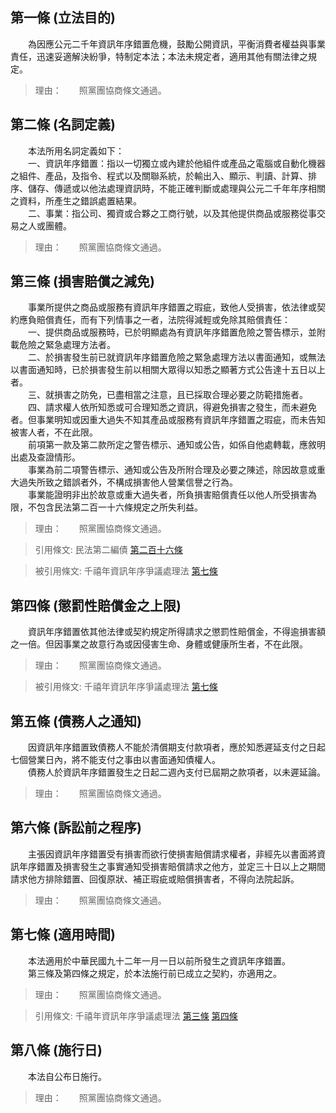 第一條 (立法目的)
-----------------
　　為因應公元二千年資訊年序錯置危機，鼓勵公開資訊，平衡消費者權益與事業責任，迅速妥適解決紛爭，特制定本法；本法未規定者，適用其他有關法律之規定。  
> 理由：　　照黨團協商條文通過。



第二條 (名詞定義)
-----------------
　　本法所用名詞定義如下：  
　　一、資訊年序錯置：指以一切獨立或內建於他組件或產品之電腦或自動化機器之組件、產品，及指令、程式以及關聯系統，於輸出入、顯示、判讀、計算、排序、儲存、傳遞或以他法處理資訊時，不能正確判斷或處理與公元二千年年序相關之資料，所產生之錯誤處置結果。  
　　二、事業：指公司、獨資或合夥之工商行號，以及其他提供商品或服務從事交易之人或團體。  
> 理由：　　照黨團協商條文通過。



第三條 (損害賠償之減免)
-----------------------
　　事業所提供之商品或服務有資訊年序錯置之瑕疵，致他人受損害，依法律或契約應負賠償責任，而有下列情事之一者，法院得減輕或免除其賠償責任：  
　　一、提供商品或服務時，已於明顯處為有資訊年序錯置危險之警告標示，並附載危險之緊急處理方法者。  
　　二、於損害發生前已就資訊年序錯置危險之緊急處理方法以書面通知，或無法以書面通知時，已於損害發生前以相關大眾得以知悉之顯著方式公告達十五日以上者。  
　　三、就損害之防免，已盡相當之注意，且已採取合理必要之防範措施者。  
　　四、請求權人依所知悉或可合理知悉之資訊，得避免損害之發生，而未避免者。但事業明知或因重大過失不知其產品或服務有資訊年序錯置之瑕疵，而未告知被害人者，不在此限。  
　　前項第一款及第二款所定之警告標示、通知或公告，如係自他處轉載，應敘明出處及查證情形。  
　　事業為前二項警告標示、通知或公告及所附合理及必要之陳述，除因故意或重大過失所致之錯誤者外，不構成損害他人營業信譽之行為。  
　　事業能證明非出於故意或重大過失者，所負損害賠償責任以他人所受損害為限，不包含民法第二百一十六條規定之所失利益。  
> 理由：　　照黨團協商條文通過。

> 引用條文: 民法第二編債 [第二百十六條](4509#第二百十六條-法定損害賠償範圍)

> 被引用條文: 千禧年資訊年序爭議處理法 [第七條](4580#第七條-適用時間)



第四條 (懲罰性賠償金之上限)
---------------------------
　　資訊年序錯置依其他法律或契約規定所得請求之懲罰性賠償金，不得逾損害額之一倍。但因事業之故意行為或因侵害生命、身體或健康所生者，不在此限。  
> 理由：　　照黨團協商條文通過。

> 被引用條文: 千禧年資訊年序爭議處理法 [第七條](4580#第七條-適用時間)



第五條 (債務人之通知)
---------------------
　　因資訊年序錯置致債務人不能於清償期支付款項者，應於知悉遲延支付之日起七個營業日內，將不能支付之事由以書面通知債權人。  
　　債務人於資訊年序錯置發生之日起二週內支付已屆期之款項者，以未遲延論。  
> 理由：　　照黨團協商條文通過。



第六條 (訴訟前之程序)
---------------------
　　主張因資訊年序錯置受有損害而欲行使損害賠償請求權者，非經先以書面將資訊年序錯置及損害發生之事實通知受損害賠償請求之他方，並定三十日以上之期間請求他方排除錯置、回復原狀、補正瑕疵或賠償損害者，不得向法院起訴。  
> 理由：　　照黨團協商條文通過。



第七條 (適用時間)
-----------------
　　本法適用於中華民國九十二年一月一日以前所發生之資訊年序錯置。  
　　第三條及第四條之規定，於本法施行前已成立之契約，亦適用之。  
> 理由：　　照黨團協商條文通過。

> 引用條文: 千禧年資訊年序爭議處理法 [第三條](4580#第三條-損害賠償之減免) [第四條](4580#第四條-懲罰性賠償金之上限)



第八條 (施行日)
---------------
　　本法自公布日施行。  
> 理由：　　照黨團協商條文通過。